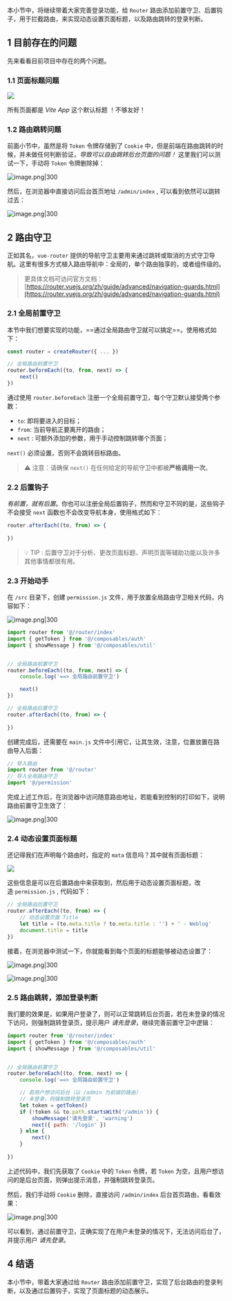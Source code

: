 
本小节中，将继续带着大家完善登录功能，给 `Router` 路由添加前置守卫、后置钩子，用于拦截路由，来实现动态设置页面标题，以及路由跳转的登录判断。

## 1 目前存在的问题

先来看看目前项目中存在的两个问题。

### 1.1 页面标题问题

![](https://img.quanxiaoha.com/quanxiaoha/169387990039166)

所有页面都是 _Vite App_ 这个默认标题 ！不够友好！

### 1.2 路由跳转问题

前面小节中，虽然是将 `Token` 令牌存储到了 `Cookie` 中，但是前端在路由跳转的时候，并未做任何判断验证，_导致可以自由跳转后台页面的问题！_ 这里我们可以测试一下，手动将 `Token` 令牌删除掉：

![image.png|300](https://my-obsidian-image.oss-cn-guangzhou.aliyuncs.com/2024/04/30caaa6aa22be4e94042637070728a9e.png)


然后，在浏览器中直接访问后台首页地址 `/admin/index` , 可以看到依然可以跳转过去：

![image.png|300](https://my-obsidian-image.oss-cn-guangzhou.aliyuncs.com/2024/04/dd855432e8b3c002530e8e081f814bba.png)
## 2 路由守卫

正如其名，`vue-router` 提供的导航守卫主要用来通过跳转或取消的方式守卫导航。这里有很多方式植入路由导航中：全局的，单个路由独享的，或者组件级的。

> 更具体文档可访问官方文档：[https://router.vuejs.org/zh/guide/advanced/navigation-guards.html](https://router.vuejs.org/zh/guide/advanced/navigation-guards.html)

### 2.1 全局前置守卫

本节中我们想要实现的功能，==通过全局路由守卫就可以搞定==。使用格式如下：

```js
const router = createRouter({ ... })

// 全局路由前置守卫
router.beforeEach((to, from, next) => {
    next()
})
```

通过使用 `router.beforeEach` 注册一个全局前置守卫，每个守卫默认接受两个参数：
- `to`: 即将要进入的目标；
- `from`: 当前导航正要离开的路由；
- `next` : 可额外添加的参数，用于手动控制跳转哪个页面；

`next()` 必须设置，否则不会跳转目标路由。

> ⚠️ 注意：请确保 `next()` 在任何给定的导航守卫中都被**严格调用一次**。

### 2.2 后置钩子

_有前置，就有后置_。你也可以注册全局后置钩子，然而和守卫不同的是，这些钩子不会接受 `next` 函数也不会改变导航本身，使用格式如下：

```js
router.afterEach((to, from) => {
  
})
```

> 💡 TIP : 后置守卫对于分析、更改页面标题、声明页面等辅助功能以及许多其他事情都很有用。

### 2.3 开始动手

在 `/src` 目录下，创建 `permission.js` 文件，用于放置全局路由守卫相关代码，内容如下：

![image.png|300](https://my-obsidian-image.oss-cn-guangzhou.aliyuncs.com/2024/04/0419a5dfcd478a317079bdfc99545eca.png)



```js
import router from '@/router/index'
import { getToken } from '@/composables/auth'
import { showMessage } from '@/composables/util'


// 全局路由前置守卫
router.beforeEach((to, from, next) => {
    console.log('==> 全局路由前置守卫')

	next()
})

// 全局路由后置守卫
router.afterEach((to, from) => {
    
})
```

创建完成后，还需要在 `main.js` 文件中引用它，让其生效，注意，位置放置在路由导入后面：

```js
// 导入路由
import router from '@/router'
// 导入全局路由守卫
import '@/permission'
```

完成上述工作后，在浏览器中访问随意路由地址，若能看到控制的打印如下，说明路由前置守卫生效了：

![image.png|300](https://my-obsidian-image.oss-cn-guangzhou.aliyuncs.com/2024/04/79ed019e74975e5471658615661c1d59.png)

### 2.4 动态设置页面标题

还记得我们在声明每个路由时，指定的 `mata` 信息吗？其中就有页面标题：

![](https://img.quanxiaoha.com/quanxiaoha/169388161118836)

这些信息是可以在后置路由中来获取到，然后用于动态设置页面标题，改造 `permission.js` , 代码如下：

```js
// 全局路由后置守卫
router.afterEach((to, from) => {
    // 动态设置页面 Title
    let title = (to.meta.title ? to.meta.title : '') + ' - Weblog'
    document.title = title
})
```

接着，在浏览器中测试一下，你就能看到每个页面的标题能够被动态设置了：

![image.png|300](https://my-obsidian-image.oss-cn-guangzhou.aliyuncs.com/2024/04/af61b9351051f0d9c2ff6c2e877a485f.png)


![image.png|300](https://my-obsidian-image.oss-cn-guangzhou.aliyuncs.com/2024/04/4565915a1e2e4f9dc029dceb98355e59.png)

### 2.5 路由跳转，添加登录判断

我们要的效果是，如果用户登录了，则可以正常跳转后台页面，若在未登录的情况下访问，则强制跳转登录页，提示用户 _请先登录_，继续完善前置守卫中逻辑：

```js
import router from '@/router/index'
import { getToken } from '@/composables/auth'
import { showMessage } from '@/composables/util'


// 全局路由前置守卫
router.beforeEach((to, from, next) => {
    console.log('==> 全局路由前置守卫')

    // 若用户想访问后台（以 /admin 为前缀的路由）
    // 未登录，则强制跳转登录页
    let token = getToken()
    if (!token && to.path.startsWith('/admin')) {
        showMessage('请先登录', 'warning')
        next({ path: '/login' })
    } else {
        next()
    }
    
})
```

上述代码中，我们先获取了 `Cookie` 中的 `Token` 令牌，若 `Token` 为空，且用户想访问的是后台页面，则弹出提示消息，并强制跳转登录页。

然后，我们手动将 `Cookie` 删除，直接访问 `/admin/index` 后台首页路由，看看效果：

![image.png|300](https://my-obsidian-image.oss-cn-guangzhou.aliyuncs.com/2024/04/f915204ead8b0a1a5687abd44adee47b.png)


可以看到，通过前置守卫，正确实现了在用户未登录的情况下，无法访问后台了，并提示用户 _请先登录_。

## 4 结语

本小节中，带着大家通过给 `Router` 路由添加前置守卫，实现了后台路由的登录判断，以及通过后置钩子，实现了页面标题的动态展示。